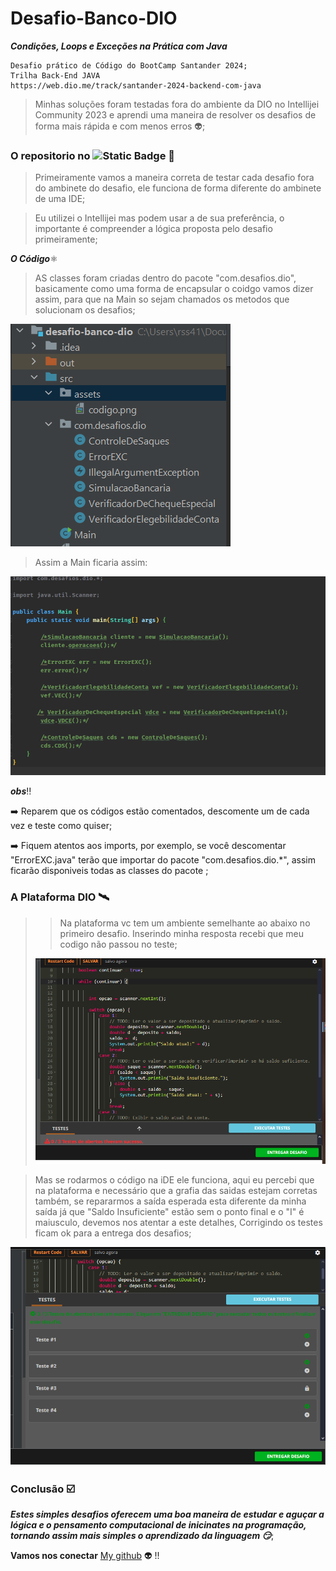 # Desafio-Banco-DIO

***Condições, Loops e Exceções na Prática com Java***

```
Desafio prático de Código do BootCamp Santander 2024;
Trilha Back-End JAVA
https://web.dio.me/track/santander-2024-backend-com-java
```


> Minhas soluções foram testadas fora do ambiente da DIO no Intellijei Community 2023 e aprendi uma maneira de resolver os desafios de forma mais rápida e com menos erros 👽;

### O repositorio no ![Static Badge](https://img.shields.io/badge/git-hub-blue) 🎱

> Primeiramente vamos a maneira correta de testar cada desafio fora do ambinete do desafio, ele funciona de forma diferente do ambinete de uma IDE;

> Eu utilizei o Intellijei mas podem usar a de sua preferência, o importante é compreender a lógica proposta pelo desafio primeiramente;

***O Código***⚛️

> AS classes foram criadas dentro do pacote "com.desafios.dio", basicamente como uma forma de encapsular o coidgo vamos dizer assim, para que na Main so sejam chamados os metodos que solucionam os desafios;

![codigo.png](src/assets/codigo.png)

> Assim a Main ficaria assim:

![image.png](src/assets/main.png)

***obs***‼️

➡️ Reparem que os códigos estão comentados, descomente um de cada vez e teste como quiser;

➡️ Fiquem atentos aos imports, por exemplo, se você descomentar  "ErrorEXC.java" terão que importar do pacote "com.desafios.dio.*", assim ficarão disponiveis todas as classes do pacote ;

### A Plataforma DIO 🛰

>> Na plataforma vc tem um ambiente semelhante ao abaixo no primeiro desafio. Inserindo minha resposta recebi que meu codigo não passou no teste;
>>
>
> ![erro.png](src/assets/erro.png)

> Mas se rodarmos o código na iDE ele funciona, aqui eu percebi que na plataforma e necessário que a grafia das saidas estejam corretas também, se repararmos a saída esperada esta diferente da minha saída já que "Saldo Insuficiente" estão sem o ponto final e o "I" é maiusculo, devemos nos atentar a este detalhes, Corrigindo os testes ficam ok para a entrega dos desafios;

![solucao.png](src/assets/solucao.png)

### Conclusão ☑️

***Estes simples desafios oferecem uma boa maneira de estudar e aguçar a lógica e o pensamento computacional de inicinates na programação, tornando assim mais simples o aprendizado da linguagem 😏***;

**Vamos nos conectar** [My github](https://github.com/rafaelrss41) 👽 !!
